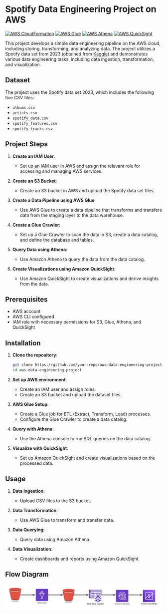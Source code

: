 # Spotify Data Engineering Project on AWS

[![AWS CloudFormation](https://img.shields.io/badge/AWS-CloudFormation-FF9900.svg?style=for-the-badge&logo=amazon-aws)](https://aws.amazon.com/cloudformation/)
[![AWS Glue](https://img.shields.io/badge/AWS-Glue-232F3E.svg?style=for-the-badge&logo=amazon-aws)](https://aws.amazon.com/glue/)
[![AWS Athena](https://img.shields.io/badge/AWS-Athena-232F3E.svg?style=for-the-badge&logo=amazon-aws)](https://aws.amazon.com/athena/)
[![AWS QuickSight](https://img.shields.io/badge/AWS-QuickSight-232F3E.svg?style=for-the-badge&logo=amazon-aws)](https://aws.amazon.com/quicksight/)

This project develops a simple data engineering pipeline on the AWS cloud, including storing, transforming, and analyzing data. The project utilizes a Spotify data set from 2023 (obtained from [Kaggle](https://www.kaggle.com/datasets/maharshipandya/-spotify-tracks-dataset)) and demonstrates various data engineering tasks, including data ingestion, transformation, and visualization.

## Dataset

The project uses the Spotify data set 2023, which includes the following five CSV files:
- `albums.csv`
- `artists.csv`
- `spotify_data.csv`
- `spotify_features.csv`
- `spotify_tracks.csv`

## Project Steps

1. **Create an IAM User**:
    - Set up an IAM user in AWS and assign the relevant role for accessing and managing AWS services.

2. **Create an S3 Bucket**:
    - Create an S3 bucket in AWS and upload the Spotify data set files.

3. **Create a Data Pipeline using AWS Glue**:
    - Use AWS Glue to create a data pipeline that transforms and transfers data from the staging layer to the data warehouse.

4. **Create a Glue Crawler**:
    - Set up a Glue Crawler to scan the data in S3, create a data catalog, and define the database and tables.

5. **Query Data using Athena**:
    - Use Amazon Athena to query the data from the data catalog.

6. **Create Visualizations using Amazon QuickSight**:
    - Use Amazon QuickSight to create visualizations and derive insights from the data.

## Prerequisites

- AWS account
- AWS CLI configured
- IAM role with necessary permissions for S3, Glue, Athena, and QuickSight

## Installation

1. **Clone the repository**:

    ```bash
    git clone https://github.com/your-repo/aws-data-engineering-project.git
    cd aws-data-engineering-project
    ```

2. **Set up AWS environment**:
    - Create an IAM user and assign roles.
    - Create an S3 bucket and upload the dataset files.

3. **AWS Glue Setup**:
    - Create a Glue job for ETL (Extract, Transform, Load) processes.
    - Configure the Glue Crawler to create a data catalog.

4. **Query with Athena**:
    - Use the Athena console to run SQL queries on the data catalog.

5. **Visualize with QuickSight**:
    - Set up Amazon QuickSight and create visualizations based on the processed data.

## Usage

1. **Data Ingestion**:
    - Upload CSV files to the S3 bucket.

2. **Data Transformation**:
    - Use AWS Glue to transform and transfer data.

3. **Data Querying**:
    - Query data using Amazon Athena.

4. **Data Visualization**:
    - Create dashboards and reports using Amazon QuickSight.
  
## Flow Diagram
![Data Engineering Flow](images/flow-diagram.png)
